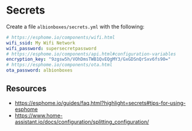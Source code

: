 # Secrets

Create a file `albionboxes/secrets.yml` with the following:

```yaml
# https://esphome.io/components/wifi.html
wifi_ssid: My Wifi Network
wifi_password: supersecretpassword
# https://esphome.io/components/api.html#configuration-variables
encryption_key: "9zgsw5h/VOhDmsTWB1QvEQgMY3/GxGDSnQrSxv6fs90="
# https://esphome.io/components/ota.html
ota_password: albionboxes
```

## Resources

* https://esphome.io/guides/faq.html?highlight=secrets#tips-for-using-esphome
* https://www.home-assistant.io/docs/configuration/splitting_configuration/
